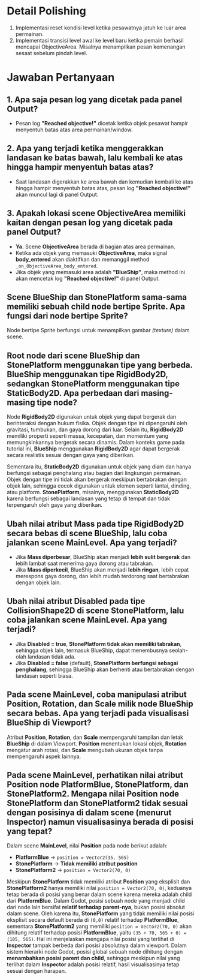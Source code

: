 # Detail Polishing

1. Implementasi reset kondisi level ketika pesawatnya jatuh ke luar area permainan.
2. Implementasi transisi level awal ke level baru ketika pemain berhasil mencapai ObjectiveArea. Misalnya menampilkan pesan kemenangan sesaat sebelum pindah level.


# Jawaban Pertanyaan

## **1. Apa saja pesan log yang dicetak pada panel Output?**  
- Pesan log **"Reached objective!"** dicetak ketika objek pesawat hampir menyentuh batas atas area permainan/window.  

## **2. Apa yang terjadi ketika menggerakkan landasan ke batas bawah, lalu kembali ke atas hingga hampir menyentuh batas atas?**  
- Saat landasan digerakkan ke area bawah dan kemudian kembali ke atas hingga hampir menyentuh batas atas, pesan log **"Reached objective!"** akan muncul lagi di panel Output.  

## **3. Apakah lokasi scene ObjectiveArea memiliki kaitan dengan pesan log yang dicetak pada panel Output?**  
- **Ya.** Scene **ObjectiveArea** berada di bagian atas area permainan.  
- Ketika ada objek yang memasuki **ObjectiveArea**, maka signal **body_entered** akan diaktifkan dan memanggil method `_on_ObjectiveArea_body_entered`.  
- Jika objek yang memasuki area adalah **"BlueShip"**, maka method ini akan mencetak log **"Reached objective!"** di panel Output.

## **Scene BlueShip dan StonePlatform sama-sama memiliki sebuah child node bertipe Sprite. Apa fungsi dari node bertipe Sprite?**
Node bertipe Sprite berfungsi untuk menampilkan gambar _(texture)_ dalam scene.

## **Root node dari scene BlueShip dan StonePlatform menggunakan tipe yang berbeda. BlueShip menggunakan tipe RigidBody2D, sedangkan StonePlatform menggunakan tipe StaticBody2D. Apa perbedaan dari masing-masing tipe node?**
Node **RigidBody2D** digunakan untuk objek yang dapat bergerak dan berinteraksi dengan hukum fisika. Objek dengan tipe ini dipengaruhi oleh gravitasi, tumbukan, dan gaya dorong dari luar. Selain itu, **RigidBody2D** memiliki properti seperti massa, kecepatan, dan momentum yang memungkinkannya bergerak secara dinamis. Dalam konteks game pada tutorial ini, **BlueShip** menggunakan **RigidBody2D** agar dapat bergerak secara realistis sesuai dengan gaya yang diberikan.  

Sementara itu, **StaticBody2D** digunakan untuk objek yang diam dan hanya berfungsi sebagai penghalang atau bagian dari lingkungan permainan. Objek dengan tipe ini tidak akan bergerak meskipun bertabrakan dengan objek lain, sehingga cocok digunakan untuk elemen seperti lantai, dinding, atau platform. **StonePlatform**, misalnya, menggunakan **StaticBody2D** karena berfungsi sebagai landasan yang tetap di tempat dan tidak terpengaruh oleh gaya yang diberikan.  

## **Ubah nilai atribut Mass pada tipe RigidBody2D secara bebas di scene BlueShip, lalu coba jalankan scene MainLevel. Apa yang terjadi?**
- Jika **Mass diperbesar**, BlueShip akan menjadi **lebih sulit bergerak** dan lebih lambat saat menerima gaya dorong atau tabrakan.  
- Jika **Mass diperkecil**, BlueShip akan menjadi **lebih ringan**, lebih cepat merespons gaya dorong, dan lebih mudah terdorong saat bertabrakan dengan objek lain. 

## **Ubah nilai atribut Disabled pada tipe CollisionShape2D di scene StonePlatform, lalu coba jalankan scene MainLevel. Apa yang terjadi?**
- Jika **Disabled = true**, **StonePlatform tidak akan memiliki tabrakan**, sehingga objek lain, termasuk BlueShip, dapat menembusnya seolah-olah landasan tidak ada.  
- Jika **Disabled = false** (default), **StonePlatform berfungsi sebagai penghalang**, sehingga BlueShip akan berhenti atau bertabrakan dengan landasan seperti biasa.  

## **Pada scene MainLevel, coba manipulasi atribut Position, Rotation, dan Scale milik node BlueShip secara bebas. Apa yang terjadi pada visualisasi BlueShip di Viewport?**
Atribut **Position**, **Rotation**, dan **Scale** mempengaruhi tampilan dan letak **BlueShip** di dalam Viewport. **Position** menentukan lokasi objek, **Rotation** mengatur arah rotasi, dan **Scale** mengubah ukuran objek tanpa mempengaruhi aspek lainnya.  

## **Pada scene MainLevel, perhatikan nilai atribut Position node PlatformBlue, StonePlatform, dan StonePlatform2. Mengapa nilai Position node StonePlatform dan StonePlatform2 tidak sesuai dengan posisinya di dalam scene (menurut Inspector) namun visualisasinya berada di posisi yang tepat?**
Dalam scene **MainLevel**, nilai **Position** pada node berikut adalah:  
- **PlatformBlue** → `position = Vector2(35, 565)`  
- **StonePlatform** → **Tidak memiliki atribut position**  
- **StonePlatform2** → `position = Vector2(70, 0)`

Meskipun **StonePlatform** tidak memiliki atribut **Position** yang eksplisit dan **StonePlatform2** hanya memiliki nilai `position = Vector2(70, 0)`, keduanya tetap berada di posisi yang benar dalam scene karena mereka adalah child dari **PlatformBlue**. Dalam Godot, posisi sebuah node yang menjadi child dari node lain bersifat **relatif terhadap parent-nya**, bukan posisi absolut dalam scene. Oleh karena itu, **StonePlatform** yang tidak memiliki nilai posisi eksplisit secara default berada di `(0,0)` relatif terhadap **PlatformBlue**, sementara **StonePlatform2** yang memiliki `position = Vector2(70, 0)` akan dihitung relatif terhadap posisi **PlatformBlue**, yaitu `(35 + 70, 565 + 0) = (105, 565)`. Hal ini menjelaskan mengapa nilai posisi yang terlihat di **Inspector** tampak berbeda dari posisi absolutnya dalam viewport. Dalam sistem hierarki node Godot, posisi global sebuah node dihitung dengan **menambahkan posisi parent dan child**, sehingga meskipun nilai yang terlihat dalam **Inspector** adalah posisi relatif, hasil visualisasinya tetap sesuai dengan harapan.